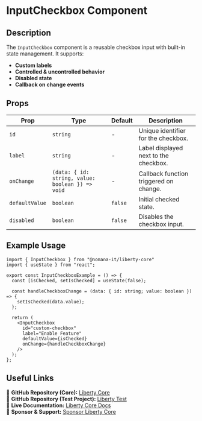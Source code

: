 # InputCheckbox Component

## Description
The `InputCheckbox` component is a reusable checkbox input with built-in state management. It supports:
- **Custom labels**
- **Controlled & uncontrolled behavior**
- **Disabled state**
- **Callback on change events**

## Props
| Prop          | Type                     | Default | Description |
|--------------|--------------------------|---------|-------------|
| `id` | `string` | - | Unique identifier for the checkbox. |
| `label` | `string` | - | Label displayed next to the checkbox. |
| `onChange` | `(data: { id: string, value: boolean }) => void` | - | Callback function triggered on change. |
| `defaultValue` | `boolean` | `false` | Initial checked state. |
| `disabled` | `boolean` | `false` | Disables the checkbox input. |

## Example Usage
```tsx
import { InputCheckbox } from "@nomana-it/liberty-core"
import { useState } from "react";

export const InputCheckboxExample = () => {
  const [isChecked, setIsChecked] = useState(false);

  const handleCheckboxChange = (data: { id: string; value: boolean }) => {
    setIsChecked(data.value);
  };

  return (
    <InputCheckbox
      id="custom-checkbox"
      label="Enable Feature"
      defaultValue={isChecked}
      onChange={handleCheckboxChange}
    />
  );
};
```

## Useful Links
🔗 **GitHub Repository (Core):** [Liberty Core](https://github.com/fblettner/liberty-core/)  
🔗 **GitHub Repository (Test Project):** [Liberty Test](https://github.com/fblettner/liberty-test/)  
📖 **Live Documentation:** [Liberty Core Docs](https://docs.nomana-it.fr/liberty-core/)  
💖 **Sponsor & Support:** [Sponsor Liberty Core](https://github.com/sponsors/fblettner) 